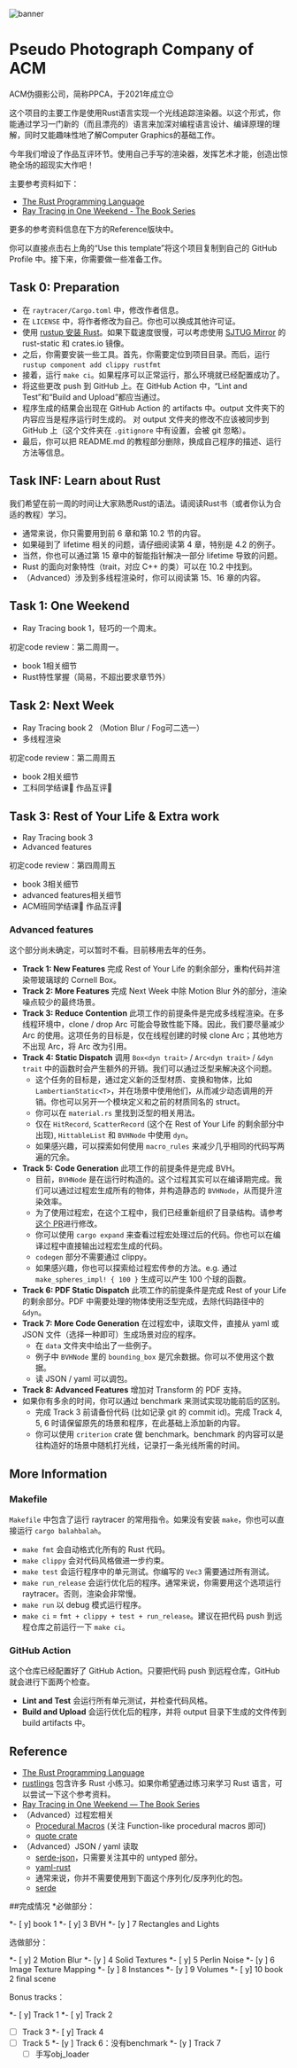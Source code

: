 ![banner](https://user-images.githubusercontent.com/4198311/89027545-461dd180-d35d-11ea-9972-7bf1b07f942d.png)

# Pseudo Photograph Company of ACM

ACM伪摄影公司，简称PPCA，于2021年成立😉

这个项目的主要工作是使用Rust语言实现一个光线追踪渲染器。以这个形式，你能通过学习一门新的（而且漂亮的）语言来加深对编程语言设计、编译原理的理解，同时又能趣味性地了解Computer Graphics的基础工作。

今年我们增设了作品互评环节。使用自己手写的渲染器，发挥艺术才能，创造出惊艳全场的超现实大作吧！

主要参考资料如下：
- [The Rust Programming Language](https://doc.rust-lang.org/book/title-page.html)
- [Ray Tracing in One Weekend - The Book Series](https://raytracing.github.io)

更多的参考资料信息在下方的Reference版块中。

你可以直接点击右上角的“Use this template”将这个项目复制到自己的 GitHub Profile 中。接下来，你需要做一些准备工作。

## Task 0: Preparation

* 在 `raytracer/Cargo.toml` 中，修改作者信息。
* 在 `LICENSE` 中，将作者修改为自己。你也可以换成其他许可证。
* 使用 [rustup 安装 Rust](https://doc.rust-lang.org/book/ch01-01-installation.html)。如果下载速度很慢，可以考虑使用 [SJTUG Mirror](https://mirrors.sjtug.sjtu.edu.cn) 的 rust-static 和 crates.io 镜像。
* 之后，你需要安装一些工具。首先，你需要定位到项目目录。而后，运行 `rustup component add clippy rustfmt`
* 接着，运行 `make ci`。如果程序可以正常运行，那么环境就已经配置成功了。
* 将这些更改 push 到 GitHub 上。在 GitHub Action 中，“Lint and Test”和“Build and Upload”都应当通过。
* 程序生成的结果会出现在 GitHub Action 的 artifacts 中。output 文件夹下的内容应当是程序运行时生成的。
  对 output 文件夹的修改不应该被同步到 GitHub 上（这个文件夹在 `.gitignore` 中有设置，会被 git 忽略）。
* 最后，你可以把 README.md 的教程部分删除，换成自己程序的描述、运行方法等信息。

## Task INF: Learn about Rust

我们希望在前一周的时间让大家熟悉Rust的语法。请阅读Rust书（或者你认为合适的教程）学习。
* 通常来说，你只需要用到前 6 章和第 10.2 节的内容。
* 如果碰到了 lifetime 相关的问题，请仔细阅读第 4 章，特别是 4.2 的例子。
* 当然，你也可以通过第 15 章中的智能指针解决一部分 lifetime 导致的问题。
* Rust 的面向对象特性（trait，对应 C++ 的类）可以在 10.2 中找到。
* （Advanced）涉及到多线程渲染时，你可以阅读第 15、16 章的内容。

## Task 1: One Weekend

- Ray Tracing book 1，轻巧的一个周末。

初定code review：第二周周一。
- book 1相关细节
- Rust特性掌握（简易，不超出要求章节外）

## Task 2: Next Week

- Ray Tracing book 2 （Motion Blur / Fog可二选一）
- 多线程渲染

初定code review：第二周周五
- book 2相关细节
- 工科同学结课🎉 作品互评🤯

## Task 3: Rest of Your Life & Extra work

- Ray Tracing book 3
- Advanced features

初定code review：第四周周五
- book 3相关细节
- advanced features相关细节
- ACM班同学结课🎉 作品互评🤯

### Advanced features

这个部分尚未确定，可以暂时不看。目前移用去年的任务。

* **Track 1: New Features** 完成 Rest of Your Life 的剩余部分，重构代码并渲染带玻璃球的 Cornell Box。
* **Track 2: More Features** 完成 Next Week 中除 Motion Blur 外的部分，渲染噪点较少的最终场景。
* **Track 3: Reduce Contention** 此项工作的前提条件是完成多线程渲染。在多线程环境中，clone / drop Arc 可能会导致性能下降。因此，我们要尽量减少 Arc 的使用。这项任务的目标是，仅在线程创建的时候 clone Arc；其他地方不出现 Arc，将 Arc 改为引用。
* **Track 4: Static Dispatch** 调用 `Box<dyn trait>` / `Arc<dyn trait>` / `&dyn trait` 中的函数时会产生额外的开销。我们可以通过泛型来解决这个问题。
  * 这个任务的目标是，通过定义新的泛型材质、变换和物体，比如 `LambertianStatic<T>`，并在场景中使用他们，从而减少动态调用的开销。你也可以另开一个模块定义和之前的材质同名的 struct。
  * 你可以在 `material.rs` 里找到泛型的相关用法。
  * 仅在 `HitRecord`, `ScatterRecord` (这个在 Rest of Your Life 的剩余部分中出现), `HittableList` 和 `BVHNode` 中使用 `dyn`。
  * 如果感兴趣，可以探索如何使用 `macro_rules` 来减少几乎相同的代码写两遍的冗余。
* **Track 5: Code Generation** 此项工作的前提条件是完成 BVH。
  * 目前，`BVHNode` 是在运行时构造的。这个过程其实可以在编译期完成。我们可以通过过程宏生成所有的物体，并构造静态的 `BVHNode`，从而提升渲染效率。
  * 为了使用过程宏，在这个工程中，我们已经重新组织了目录结构。请参考[这个 PR](https://github.com/skyzh/raytracer-tutorial/pull/14)进行修改。
  * 你可以使用 `cargo expand` 来查看过程宏处理过后的代码。你也可以在编译过程中直接输出过程宏生成的代码。
  * `codegen` 部分不需要通过 clippy。
  * 如果感兴趣，你也可以探索给过程宏传参的方法。e.g. 通过 `make_spheres_impl! { 100 }` 生成可以产生 100 个球的函数。
* **Track 6: PDF Static Dispatch** 此项工作的前提条件是完成 Rest of your Life 的剩余部分。PDF 中需要处理的物体使用泛型完成，去除代码路径中的 `&dyn`。
* **Track 7: More Code Generation** 在过程宏中，读取文件，直接从 yaml 或 JSON 文件（选择一种即可）生成场景对应的程序。
  * 在 `data` 文件夹中给出了一些例子。
  * 例子中 `BVHNode` 里的 `bounding_box` 是冗余数据。你可以不使用这个数据。
  * 读 JSON / yaml 可以调包。
* **Track 8: Advanced Features** 增加对 Transform 的 PDF 支持。
* 如果你有多余的时间，你可以通过 benchmark 来测试实现功能前后的区别。
  * 完成 Track 3 前请备份代码 (比如记录 git 的 commit id)。完成 Track 4, 5, 6 时请保留原先的场景和程序，在此基础上添加新的内容。
  * 你可以使用 `criterion` crate 做 benchmark。benchmark 的内容可以是往构造好的场景中随机打光线，记录打一条光线所需的时间。


## More Information

### Makefile

`Makefile` 中包含了运行 raytracer 的常用指令。如果没有安装 `make`，你也可以直接运行 `cargo balahbalah`。

* `make fmt` 会自动格式化所有的 Rust 代码。
* `make clippy` 会对代码风格做进一步约束。
* `make test` 会运行程序中的单元测试。你编写的 `Vec3` 需要通过所有测试。
* `make run_release` 会运行优化后的程序。通常来说，你需要用这个选项运行 raytracer。否则，渲染会非常慢。
* `make run` 以 debug 模式运行程序。
* `make ci` = `fmt + clippy + test + run_release`。建议在把代码 push 到远程仓库之前运行一下 `make ci`。

### GitHub Action

这个仓库已经配置好了 GitHub Action。只要把代码 push 到远程仓库，GitHub 就会进行下面两个检查。

* **Lint and Test** 会运行所有单元测试，并检查代码风格。
* **Build and Upload** 会运行优化后的程序，并将 output 目录下生成的文件传到 build artifacts 中。

## Reference

* [The Rust Programming Language](https://doc.rust-lang.org/book/title-page.html)
* [rustlings](https://github.com/rust-lang/rustlings) 包含许多 Rust 小练习。如果你希望通过练习来学习 Rust 语言，可以尝试一下这个参考资料。
* [Ray Tracing in One Weekend — The Book Series](https://raytracing.github.io)
* （Advanced）过程宏相关
  * [Procedural Macros](https://doc.rust-lang.org/reference/procedural-macros.html) (关注 Function-like procedural macros 即可)
  * [quote crate](https://crates.io/crates/quote)
* （Advanced）JSON / yaml 读取
  * [serde-json](https://docs.serde.rs/serde_json/)，只需要关注其中的 untyped 部分。
  * [yaml-rust](https://docs.rs/yaml-rust/0.4.4/yaml_rust/)
  * 通常来说，你并不需要使用到下面这个序列化/反序列化的包。
  * [serde](https://serde.rs)

##完成情况
*必做部分：

*- [ y] book 1
*- [ y] 3 BVH
*- [y ] 7 Rectangles and Lights

选做部分：

*- [ y] 2 Motion Blur
*- [y ] 4 Solid Textures
*- [ y] 5 Perlin Noise
*- [y ] 6 Image Texture Mapping
*- [y ] 8 Instances
*- [y ] 9 Volumes
*- [ y] 10 book 2 final scene

Bonus tracks：

*- [ y] Track 1
*- [ y] Track 2
- [ ] Track 3
*- [ y] Track 4
- [ ] Track 5
*- [y ] Track 6：没有benchmark
*- [y ] Track 7
  - [ ] 手写obj_loader
